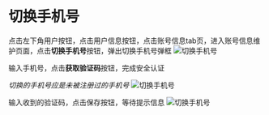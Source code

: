 # 切换手机号
点击左下角用户按钮，点击用户信息按钮，点击账号信息tab页，进入账号信息维护页面，点击**切换手机号**按钮，弹出切换手机号弹框
![切换手机号](/pic/userinformation/changenumber/changenumber1.jpg)

输入手机号，点击**获取验证码**按钮，完成安全认证

*切换的手机号应是未被注册过的手机号*
![切换手机号](/pic/userinformation/changenumber/changenumber2.jpg)


输入收到的验证码，点击保存按钮，等待提示信息
![切换手机号](/pic/userinformation/changenumber/changenumber3.jpg)